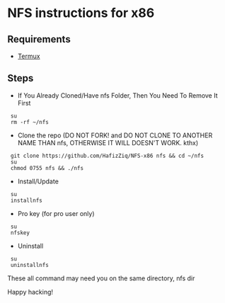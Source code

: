 # NFS instructions for x86

## Requirements

* [Termux](https://play.google.com/store/apps/details?id=com.termux)

## Steps

* If You Already Cloned/Have nfs Folder, Then You Need To Remove It First
```
 su
 rm -rf ~/nfs
```

* Clone the repo (DO NOT FORK! and DO NOT CLONE TO ANOTHER NAME THAN nfs, OTHERWISE IT WILL DOESN'T WORK. kthx)
```
 git clone https://github.com/HafizZiq/NFS-x86 nfs && cd ~/nfs
 su
 chmod 0755 nfs && ./nfs
```

* Install/Update
```
 su
 installnfs
```

* Pro key (for pro user only)
```
 su
 nfskey
```

* Uninstall
```
 su
 uninstallnfs
```

These all command may need you on the same directory, nfs dir

Happy hacking!
